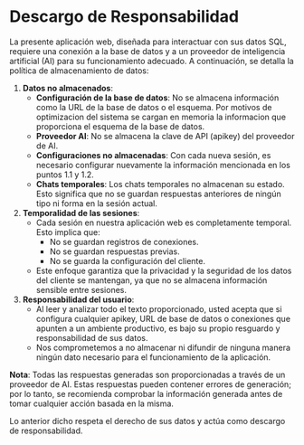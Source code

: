 # Descargo de Responsabilidad

La presente aplicación web, diseñada para interactuar con sus datos SQL, requiere una conexión a la base de datos y a un proveedor de inteligencia artificial (AI) para su funcionamiento adecuado. A continuación, se detalla la política de almacenamiento de datos:

1. **Datos no almacenados**:
   - **Configuración de la base de datos**: No se almacena información como la URL de la base de datos o el esquema. Por motivos de optimizacion del sistema se cargan en memoria la informacion que proporciona el esquema de la base de datos.
   - **Proveedor AI**: No se almacena la clave de API (apikey) del proveedor de AI.
   - **Configuraciones no almacenadas**: Con cada nueva sesión, es necesario configurar nuevamente la información mencionada en los puntos 1.1 y 1.2.
   - **Chats temporales**: Los chats temporales no almacenan su estado. Esto significa que no se guardan respuestas anteriores de ningún tipo ni forma en la sesión actual.
2. **Temporalidad de las sesiones**:
   - Cada sesión en nuestra aplicación web es completamente temporal. Esto implica que:
     - No se guardan registros de conexiones.
     - No se guardan respuestas previas.
     - No se guarda la configuración del cliente.
   - Este enfoque garantiza que la privacidad y la seguridad de los datos del cliente se mantengan, ya que no se almacena información sensible entre sesiones.
3. **Responsabilidad del usuario**:
   - Al leer y analizar todo el texto proporcionado, usted acepta que si configura cualquier apikey, URL de base de datos o conexiones que apunten a un ambiente productivo, es bajo su propio resguardo y responsabilidad de sus datos.
   - Nos comprometemos a no almacenar ni difundir de ninguna manera ningún dato necesario para el funcionamiento de la aplicación.

**Nota**: Todas las respuestas generadas son proporcionadas a través de un proveedor de AI. Estas respuestas pueden contener errores de generación; por lo tanto, se recomienda comprobar la información generada antes de tomar cualquier acción basada en la misma.

Lo anterior dicho respeta el derecho de sus datos y actúa como descargo de responsabilidad.

